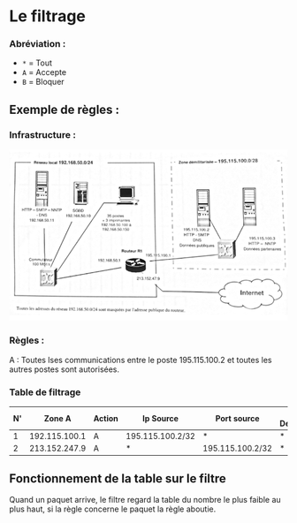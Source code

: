 # Le filtrage 

### Abréviation :

- `*` = Tout
- `A` = Accepte
- `B` = Bloquer

## Exemple de règles :

### Infrastructure :

![Exemple d'infrastructure avec filtrage](images/filtrageReseau.png)

### Règles :

A : Toutes lses communications entre le poste 195.115.100.2 et toutes les autres postes sont autorisées.

### Table de filtrage

| N' | Zone A | Action | Ip Source | Port source | Ip Destination | Port destination | Protocole | Etat TCP | Description |
|---------|---------|---------|---------|---------|---------|---------|---------|---------|---------|
| 1 | 192.115.100.1 | A | 195.115.100.2/32 | * | * | * | * | | A:Demande |
| 2 | 213.152.247.9 | A | * | 195.115.100.2/32 | * | * | * | | A:Retour |


## Fonctionnement de la table sur le filtre

Quand un paquet arrive, le filtre regard la table du nombre le plus faible au plus haut, si la règle concerne le paquet la règle aboutie. 